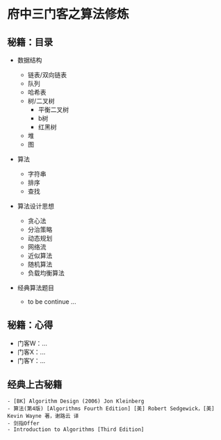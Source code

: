 # 府中三门客之算法修炼

## 秘籍：目录

- 数据结构
    - 链表/双向链表
    - 队列
    - 哈希表
    - 树/二叉树
        - 平衡二叉树
        - b树
        - 红黑树
    - 堆
    - 图
- 算法
    - 字符串
    - 排序
    - 查找

- 算法设计思想
    - 贪心法
    - 分治策略
    - 动态规划
    - 网络流
    - 近似算法
    - 随机算法
    - 负载均衡算法
  
- 经典算法题目
    - to be continue ...
  
## 秘籍：心得

- 门客W：...
- 门客X：...
- 门客Y：...

## 经典上古秘籍
    - [BK] Algorithm Design (2006) Jon Kleinberg
    - 算法(第4版) [Algorithms Fourth Edition] [美] Robert Sedgewick，[美] Kevin Wayne 著，谢路云 译
    - 剑指Offer
    - Introduction to Algorithms [Third Edition]